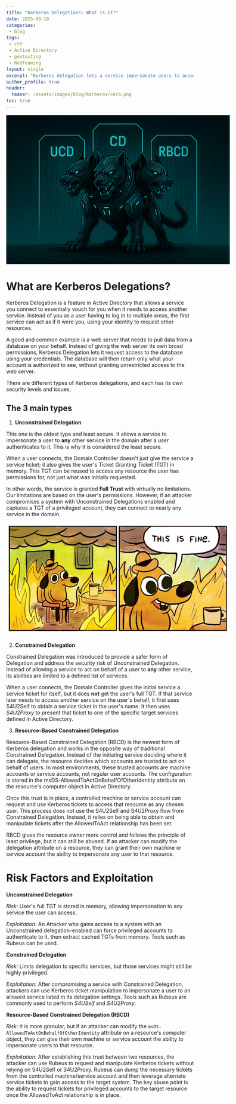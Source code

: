 ```yaml
---
title: "Kerberos Delegations: What is it?"
date: 2025-08-10                  
categories:
 - blog                          
tags:
 - ctf
 - Active Directory
 - pentesting
 - RedTeaming
layout: single
excerpt: "Kerberos delegation lets a service impersonate users to access other resources in Active Directory. Misconfigurations in unconstrained, constrained, or resource-based Delegation can allow attackers to move laterally and escalate privileges. This post explains how each type works and why they're exploitable."
author_profile: true
header:
  teaser: /assets/images/blog/kerberos/cerb.png
toc: true
---
```


<img src="/assets/images/blog/kerberos/cerb.png"
     alt= "From Chaos to Clarity: Why Templates Are Essential"
     class= "align-center"      
     style="max-width: 600px;" />


# What are Kerberos Delegations?  

Kerberos Delegation is a feature in Active Directory that allows a service you connect to essentially vouch for you when it needs to access another service. Instead of you as a user having to log in to multiple areas, the first service can act as if it were you, using your identity to request other resources.  

 A good and common example is a web server that needs to pull data from a database on your behalf. Instead of giving the web server its own broad permissions, Kerberos Delegation lets it request access to the database using your credentials. The database will then return only what your account is authorized to see, without granting unrestricted access to the web server.

There are different types of Kerberos delegations, and each has its own security levels and issues.

## The 3 main types

1. **Unconstrained Delegation**

This one is the oldest type and least secure. It allows a service to impersonate a user to **any** other service in the domain after a user authenticates to it. This is why it is considered the least secure.  

When a user connects, the Domain Controller doesn't just give the service a service ticket; it also gives the user's Ticket Granting Ticket (TGT) in memory. This TGT can be reused to access any resource the user has permissions for, not just what was initially requested.  

In other words, the service is granted **Full Trust** with virtually no limitations. Our limitations are based on the user's permissions. However, if an attacker compromises a system with Unconstrained Delegations enabled and captures a TGT of a privileged account, they can connect to nearly any service in the domain.


<img src="/assets/images/blog/kerberos/UCD.jpg"
     alt= "From Chaos to Clarity: Why Templates Are Essential"
     class= "align-center"      
     style="max-width: 600px;" />


2. **Constrained Delegation**

Constrained Delegation was introduced to provide a safer form of Delegation and address the security risk of Unconstrained Delegation. Instead of allowing a service to act on behalf of a user to **any** other service, its abilities are limited to a defined list of services. 

When a user connects, the Domain Controller gives the initial service a service ticket for itself, but it does **not** get the user's full TGT. If that service later needs to access another service on the user's behalf, it first uses S4U2Self to obtain a service ticket in the user's name. It then uses *S4U2Proxy* to present that ticket to one of the specific target services defined in Active Directory.

3. **Resource-Based Constrained Delegation**

Resource-Based Constrained Delegation (RBCD) is the newest form of Kerberos delegation and works in the opposite way of traditional Constrained Delegation. Instead of the initiating service deciding where it can delegate, the resource decides which accounts are trusted to act on behalf of users. In most environments, these trusted accounts are machine accounts or service accounts, not regular user accounts. The configuration is stored in the msDS-AllowedToActOnBehalfOfOtherIdentity attribute on the resource's computer object in Active Directory.

Once this trust is in place, a controlled machine or service account can request and use Kerberos tickets to access that resource as any chosen user. This process does not use the S4U2Self and S4U2Proxy flow from Constrained Delegation. Instead, it relies on being able to obtain and manipulate tickets after the AllowedToAct relationship has been set.

RBCD gives the resource owner more control and follows the principle of least privilege, but it can still be abused. If an attacker can modify the delegation attribute on a resource, they can grant their own machine or service account the ability to impersonate any user to that resource.

# Risk Factors and Exploitation

**Unconstrained Delegation**

*Risk:* User's full TGT is stored in memory, allowing impersonation to any service the user can access.

*Exploitation:* An Attacker who gains access to a system with an Unconstrained delegation-enabled can force privileged accounts to authenticate to it, then extract cached TGTs from memory. Tools such as Rubeus can be used.

**Constrained Delegation**

*Risk:* Limits delegation to specific services, but those services might still be highly privileged.

*Exploitation:* After compromising a service with Constrained Delegation, attackers can use Kerberos ticket manipulation to impersonate a user to an allowed service listed in its delegation settings. Tools such as Rubeus are commonly used to perform *S4USelf* and *S4U2Proxy*.


**Resource-Based Constrained Delegation (RBCD)**

*Risk:* It is more granular, but if an attacker can modify the `msDS-AllowedToActOnBehalfOfOtherIdentity` attribute on a resource's computer object, they can give their own machine or service account the ability to impersonate users to that resource.

*Exploitation:* After establishing this trust between two resources, the attacker can use Rubeus to request and manipulate Kerberos tickets without relying on S4U2Self or S4U2Proxy. Rubeus can dump the necessary tickets from the controlled machine/service account and then leverage alternate service tickets to gain access to the target system. The key abuse point is the ability to request tickets for privileged accounts to the target resource once the AllowedToAct relationship is in place.
